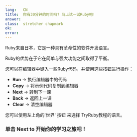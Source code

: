 ```yaml
---
lang:   CN
title:  你有30分钟的时间吗? 马上试一试Ruby吧!
answer: 
class:  stretcher chapmark
ok:     
error:  
---
```


Ruby来自日本，它是一种具有革命性的软件开发语言。

Ruby的优势在于它在简单与强大功能之间取得了平衡。

您可以在编辑器中键入一些Ruby代码，并使用这些按钮进行操作：

- __Run__ &rarr; 执行编辑器中的代码
- __Copy__ &rarr; 将示例代码复制到编辑器
- __Next__ &rarr; 转到下一课
- __Back__ &rarr; 返回上一课
- __Clear__ &rarr; 清空编辑器

您可以使用左上角的'世界' 按钮 <span aria-hidden="true" class="glyphicon glyphicon-globe"></span>
来选择 TryRuby教程的语言。

### 单击 __Next__ to 开始你的学习之旅吧！
